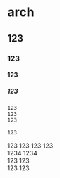# arch
## 123
### 123
#### 123
##### 123
```
123
123
123
```

`123`

123  123
123  123  
1234 1234  
123 123  
123 123

